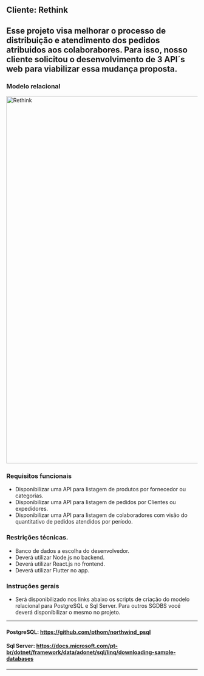## Cliente: **Rethink**

## Esse projeto visa melhorar o processo de distribuição e atendimento dos pedidos atribuidos aos colaborabores. Para isso, nosso cliente solicitou o desenvolvimento de 3 API´s web para viabilizar essa mudança proposta.

### Modelo relacional
<img width="964" alt="Rethink" src="https://documentation.red-gate.com/dms6/files/49646072/49646073/3/1559655630714/ERDiagramNorthwind.png">

### Requisitos funcionais
* Disponibilizar uma API para listagem de produtos por fornecedor ou categorias.
* Disponibilizar uma API para listagem de pedidos por Clientes ou expedidores.
* Disponibilizar uma API para listagem de colaboradores com visão do quantitativo de pedidos atendidos por período.

### Restrições técnicas.
* Banco de dados a escolha do desenvolvedor.
* Deverá utilizar Node.js no backend.
* Deverá utilizar React.js no frontend.
* Deverá utilizar Flutter no app.

### Instruções gerais
* Será disponibilizado nos links abaixo os scripts de criação do modelo relacional para PostgreSQL e Sql Server. Para outros SGDBS vocé deverá disponibilizar o mesmo no projeto.

***

#### PostgreSQL: https://github.com/pthom/northwind_psql
#### Sql Server: https://docs.microsoft.com/pt-br/dotnet/framework/data/adonet/sql/linq/downloading-sample-databases

***

